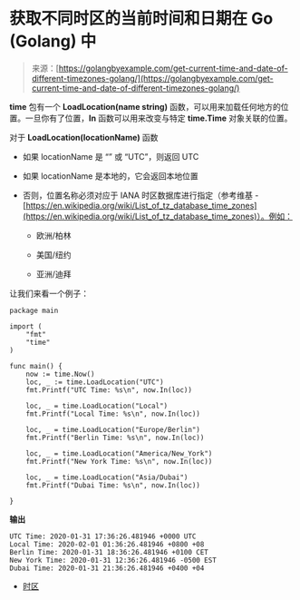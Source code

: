 <!--yml

类别：未分类

日期：2024-10-13 06:08:13

-->

# 获取不同时区的当前时间和日期在 Go (Golang) 中

> 来源：[https://golangbyexample.com/get-current-time-and-date-of-different-timezones-golang/](https://golangbyexample.com/get-current-time-and-date-of-different-timezones-golang/)

**time** 包有一个 **LoadLocation(name string)** 函数，可以用来加载任何地方的位置。一旦你有了位置，**In** 函数可以用来改变与特定 **time.Time** 对象关联的位置。

对于 **LoadLocation(locationName)** 函数

+   如果 locationName 是 “” 或 “UTC”，则返回 UTC

+   如果 locationName 是本地的，它会返回本地位置

+   否则，位置名称必须对应于 IANA 时区数据库进行指定（参考维基 - [https://en.wikipedia.org/wiki/List_of_tz_database_time_zones](https://en.wikipedia.org/wiki/List_of_tz_database_time_zones)）。例如：

    +   欧洲/柏林

    +   美国/纽约

    +   亚洲/迪拜

让我们来看一个例子：

```
package main

import (
	"fmt"
	"time"
)

func main() {
	now := time.Now()
	loc, _ := time.LoadLocation("UTC")
	fmt.Printf("UTC Time: %s\n", now.In(loc))

	loc, _ = time.LoadLocation("Local")
	fmt.Printf("Local Time: %s\n", now.In(loc))

	loc, _ = time.LoadLocation("Europe/Berlin")
	fmt.Printf("Berlin Time: %s\n", now.In(loc))

	loc, _ = time.LoadLocation("America/New_York")
	fmt.Printf("New York Time: %s\n", now.In(loc))

	loc, _ = time.LoadLocation("Asia/Dubai")
	fmt.Printf("Dubai Time: %s\n", now.In(loc))

} 
```

**输出**

```
UTC Time: 2020-01-31 17:36:26.481946 +0000 UTC
Local Time: 2020-02-01 01:36:26.481946 +0800 +08
Berlin Time: 2020-01-31 18:36:26.481946 +0100 CET
New York Time: 2020-01-31 12:36:26.481946 -0500 EST
Dubai Time: 2020-01-31 21:36:26.481946 +0400 +04
```

+   [时区](https://golangbyexample.com/tag/timezone/)

